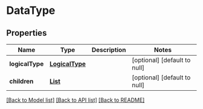 # DataType
## Properties

Name | Type | Description | Notes
------------ | ------------- | ------------- | -------------
**logicalType** | [**LogicalType**](LogicalType.md) |  | [optional] [default to null]
**children** | [**List**](DataType.md) |  | [optional] [default to null]

[[Back to Model list]](../README.md#documentation-for-models) [[Back to API list]](../README.md#documentation-for-api-endpoints) [[Back to README]](../README.md)

